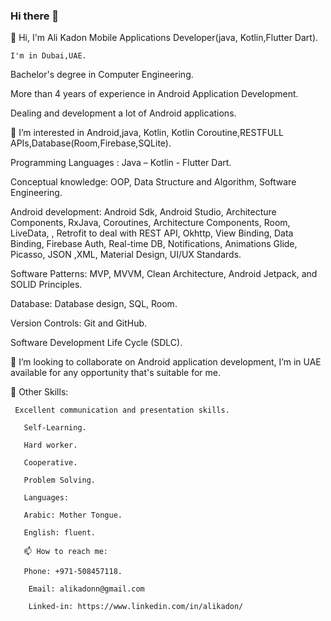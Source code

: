 ### Hi there 👋
👋 Hi, I'm  Ali Kadon  Mobile Applications Developer(java, Kotlin,Flutter Dart).

	I'm in Dubai,UAE.
  
  Bachelor's degree in Computer Engineering.
  
  More than 4 years of experience in Android Application Development.
    
  Dealing and development a lot of Android applications.
  
  👀 I’m interested in Android,java, Kotlin, Kotlin Coroutine,RESTFULL APIs,Database(Room,Firebase,SQLite).
  
   Programming Languages : Java – Kotlin - Flutter Dart.
   
   Conceptual knowledge: OOP, Data Structure and Algorithm, Software Engineering.
   
   Android development: Android Sdk, Android Studio, Architecture Components, RxJava, Coroutines, Architecture Components, Room, LiveData, , Retrofit to deal with REST    API, Okhttp, View Binding, Data Binding, Firebase Auth, Real-time DB, Notifications, Animations  Glide, Picasso, JSON ,XML, Material Design,  UI/UX Standards.
   
   Software Patterns: MVP, MVVM, Clean Architecture, Android Jetpack, and SOLID Principles.
   
   Database: Database design, SQL, Room.
   
   Version Controls: Git and GitHub.
   
   Software Development Life Cycle (SDLC).
   
   💞️ I’m looking to collaborate on Android application development, I’m in UAE  available for any opportunity that's suitable for me.
   
   🌱   Other Skills:
   
     Excellent communication and presentation skills. 
     
       Self-Learning. 
       
       Hard worker.
       
       Cooperative.
       
       Problem Solving.
       
       Languages: 
       
       Arabic: Mother Tongue.
       
       English: fluent.
       
       📫 How to reach me:
       
       Phone: +971-508457118.
       
        Email: alikadonn@gmail.com
        
        Linked-in: https://www.linkedin.com/in/alikadon/

<!--

-->
